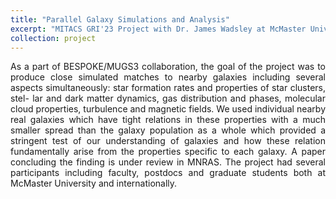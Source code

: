 ```yaml
---
title: "Parallel Galaxy Simulations and Analysis"
excerpt: "MITACS GRI'23 Project with Dr. James Wadsley at McMaster University, Hamilton, ON, Canada. <br/><img src='/images/Projects/McMaster_Project.png' width='600px' style='margin-right: 15px;'/>"
collection: project
---
```


<p style="text-align: justify;">
As a part of BESPOKE/MUGS3 collaboration, the goal of the project was to produce close simulated matches to
nearby galaxies including several aspects simultaneously: star formation rates and properties of star clusters, stel-
lar and dark matter dynamics, gas distribution and phases, molecular cloud properties, turbulence and magnetic
fields. We used individual nearby real galaxies which have tight relations in these properties with a much smaller
spread than the galaxy population as a whole which provided a stringent test of our understanding of galaxies
and how these relation fundamentally arise from the properties specific to each galaxy. A paper concluding the
finding is under review in MNRAS. The project had several participants including faculty, postdocs and graduate
students both at McMaster University and internationally.
</p>
